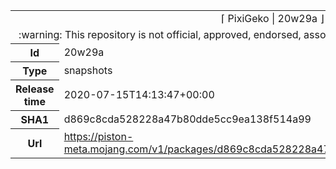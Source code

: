 <html><table>
<tr><td colspan="2" align="center"><img width="0" height="0"><br/>⌈ PixiGeko | 20w29a ⌋<br/><img width="0" height="0"></td></tr>
<tr><td colspan="2" align="center"><img width="0" height="0"><br/>
:warning: This repository is not official, approved, endorsed, associated or connected with Mojang :warning:
<br/><img width="0" height="0"></td></tr>
<tr><th>Id</th><td>20w29a</td></tr>
<tr><th>Type</th><td>snapshots</td></tr>
<tr><th>Release time</th><td>2020-07-15T14:13:47+00:00</td></tr>
<tr><th>SHA1</th><td>d869c8cda528228a47b80dde5cc9ea138f514a99</td></tr>
<tr><th>Url</th><td><a href="https://piston-meta.mojang.com/v1/packages/d869c8cda528228a47b80dde5cc9ea138f514a99/20w29a.json">https://piston-meta.mojang.com/v1/packages/d869c8cda528228a47b80dde5cc9ea138f514a99/20w29a.json</a></td></tr>